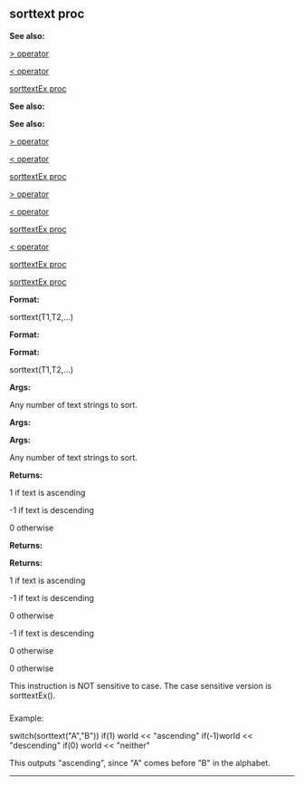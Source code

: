 

 sorttext proc
---------------




**See also:** 


[> operator](#/operator/%3e) 

[< operator](#/operator/%3c) 

[sorttextEx proc](#/proc/sorttextEx) 





**See also:** 

**See also:**

[> operator](#/operator/%3e) 

[< operator](#/operator/%3c) 

[sorttextEx proc](#/proc/sorttextEx) 



[> operator](#/operator/%3e)

[< operator](#/operator/%3c) 

[sorttextEx proc](#/proc/sorttextEx) 


[< operator](#/operator/%3c)

[sorttextEx proc](#/proc/sorttextEx) 

[sorttextEx proc](#/proc/sorttextEx)


**Format:** 


 sorttext(T1,T2,...)
 


**Format:** 

**Format:**

 sorttext(T1,T2,...)



**Args:** 


 Any number of text strings to sort.
 


**Args:** 

**Args:**

 Any number of text strings to sort.



**Returns:** 


 1 if text is ascending
 
 -1 if text is descending
 
 0 otherwise
 




**Returns:** 

**Returns:**

 1 if text is ascending
 
 -1 if text is descending
 
 0 otherwise
 



 -1 if text is descending
 
 0 otherwise
 


 0 otherwise


 This instruction is NOT sensitive to case. The case sensitive version is
sorttextEx().



### 
 Example:



 switch(sorttext("A","B"))
 if(1) world << "ascending"
 if(-1)world << "descending"
 if(0) world << "neither"


 This outputs "ascending", since "A" comes before "B" in the alphabet.





---


